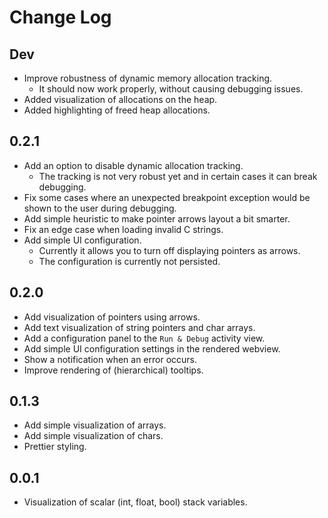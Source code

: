 # Change Log

## Dev

- Improve robustness of dynamic memory allocation tracking.
  - It should now work properly, without causing debugging issues.
- Added visualization of allocations on the heap.
- Added highlighting of freed heap allocations.

## 0.2.1

- Add an option to disable dynamic allocation tracking.
  - The tracking is not very robust yet and in certain cases it can break debugging.
- Fix some cases where an unexpected breakpoint exception would be shown to the user
  during debugging.
- Add simple heuristic to make pointer arrows layout a bit smarter.
- Fix an edge case when loading invalid C strings.
- Add simple UI configuration.
  - Currently it allows you to turn off displaying pointers as arrows.
  - The configuration is currently not persisted.

## 0.2.0

- Add visualization of pointers using arrows.
- Add text visualization of string pointers and char arrays.
- Add a configuration panel to the `Run & Debug` activity view.
- Add simple UI configuration settings in the rendered webview.
- Show a notification when an error occurs.
- Improve rendering of (hierarchical) tooltips.

## 0.1.3

- Add simple visualization of arrays.
- Add simple visualization of chars.
- Prettier styling.

## 0.0.1

- Visualization of scalar (int, float, bool) stack variables.

